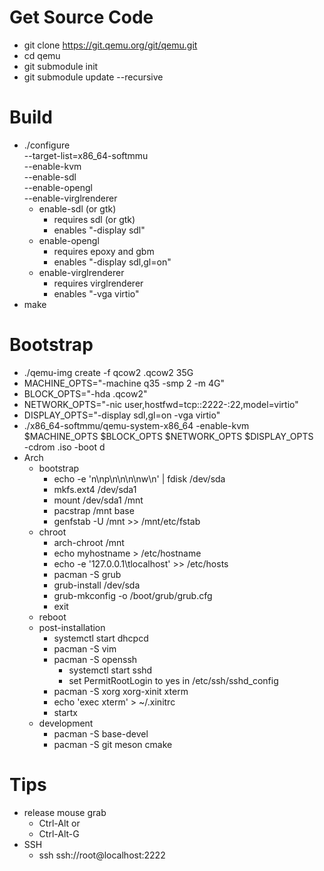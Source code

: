 # Get Source Code

 - git clone https://git.qemu.org/git/qemu.git
 - cd qemu
 - git submodule init
 - git submodule update --recursive

# Build

 - ./configure \
    --target-list=x86_64-softmmu \
    --enable-kvm \
    --enable-sdl \
    --enable-opengl \
    --enable-virglrenderer
   - enable-sdl (or gtk)
     - requires sdl (or gtk)
     - enables "-display sdl"
   - enable-opengl
     - requires epoxy and gbm
     - enables "-display sdl,gl=on"
   - enable-virglrenderer
     - requires virglrenderer
     - enables "-vga virtio"
 - make

# Bootstrap

 - ./qemu-img create -f qcow2 <disk>.qcow2 35G
 - MACHINE_OPTS="-machine q35 -smp 2 -m 4G"
 - BLOCK_OPTS="-hda <disk>.qcow2"
 - NETWORK_OPTS="-nic user,hostfwd=tcp::2222-:22,model=virtio"
 - DISPLAY_OPTS="-display sdl,gl=on -vga virtio"
 - ./x86_64-softmmu/qemu-system-x86_64 -enable-kvm \
    $MACHINE_OPTS $BLOCK_OPTS $NETWORK_OPTS $DISPLAY_OPTS \
    -cdrom <cd>.iso -boot d
 - Arch
   - bootstrap
     - echo -e 'n\np\n\n\n\nw\n' | fdisk /dev/sda
     - mkfs.ext4 /dev/sda1
     - mount /dev/sda1 /mnt
     - pacstrap /mnt base
     - genfstab -U /mnt >> /mnt/etc/fstab
   - chroot
     - arch-chroot /mnt
     - echo myhostname > /etc/hostname
     - echo -e '127.0.0.1\tlocalhost' >> /etc/hosts
     - pacman -S grub
     - grub-install /dev/sda
     - grub-mkconfig -o /boot/grub/grub.cfg
     - exit
   - reboot
   - post-installation
     - systemctl start dhcpcd
     - pacman -S vim
     - pacman -S openssh
       - systemctl start sshd
       - set PermitRootLogin to yes in /etc/ssh/sshd_config
     - pacman -S xorg xorg-xinit xterm
     - echo 'exec xterm' > ~/.xinitrc
     - startx
   - development
     - pacman -S base-devel
     - pacman -S git meson cmake

# Tips

 - release mouse grab
   - Ctrl-Alt or
   - Ctrl-Alt-G
 - SSH
   - ssh ssh://root@localhost:2222
